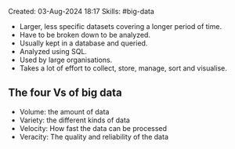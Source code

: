 Created: 03-Aug-2024 18:17
Skills: #big-data

* Larger, less specific datasets covering a longer period of time.
* Have to be broken down to be analyzed.
* Usually kept in a database and queried.
* Analyzed using SQL.
* Used by large organisations.
* Takes a lot of effort to collect, store, manage, sort and visualise.

## The four Vs of big data
* Volume: the amount of data
* Variety: the different kinds of data
* Velocity: How fast the data can be processed
* Veracity: The quality and reliability of the data

